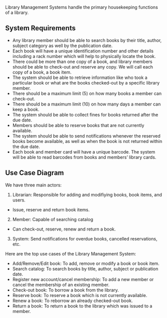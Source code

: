 Library Management Systems handle the primary housekeeping functions of a library. 

## System Requirements
- Any library member should be able to search books by their title, author, subject category as well by the publication date.
- Each book will have a unique identification number and other details including a rack number which will help to physically locate the book.
- There could be more than one copy of a book, and library members should be able to check-out and reserve any copy. We will call each copy of a book, a book item.
- The system should be able to retrieve information like who took a particular book or what are the books checked-out by a specific library member.
- There should be a maximum limit (5) on how many books a member can check-out.
- There should be a maximum limit (10) on how many days a member can keep a book.
- The system should be able to collect fines for books returned after the due date.
- Members should be able to reserve books that are not currently available.
- The system should be able to send notifications whenever the reserved books become available, as well as when the book is not returned within the due date.
- Each book and member card will have a unique barcode. The system will be able to read barcodes from books and members’ library cards.

## Use Case Diagram
We have three main actors:
1. Librarian: Responsible for adding and modifiying books, book items, and users.
  - Issue, reserve and return book items.
2. Member: Capable of searching catalog
  - Can check-out, reserve, renew and return a book.
3. System: Send notifications for overdue books, cancelled reservations, etc.

Here are the top use cases of the Library Management System:
- Add/Remove/Edit book: To add, remove or modify a book or book item.
- Search catalog: To search books by title, author, subject or publication date.
- Register new account/cancel membership: To add a new member or cancel the membership of an existing member.
- Check-out book: To borrow a book from the library.
- Reserve book: To reserve a book which is not currently available.
- Renew a book: To reborrow an already checked-out book.
- Return a book: To return a book to the library which was issued to a member.
